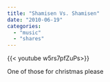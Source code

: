 ```yaml
---
title: "Shamisen Vs. Shamisen"
date: "2010-06-19"
categories:
  - "music"
  - "shares"
---
```


<div style="width: 70vw;">{{< youtube w5rs7pfZuPs>}}</div>

One of those for christmas please
